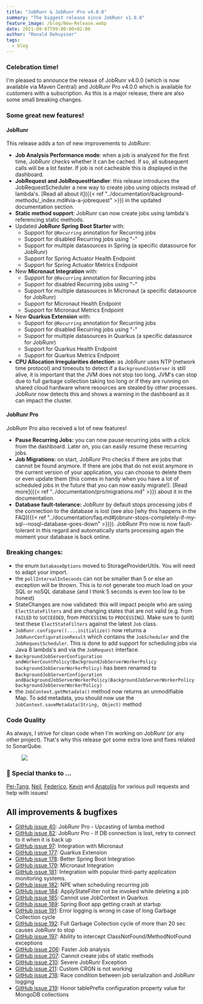 ```yaml
---
title: "JobRunr & JobRunr Pro v4.0.0"
summary: "The biggest release since JobRunr v1.0.0"
feature_image: /blog/New-Release.webp
date: 2021-09-07T09:00:00+02:00
author: "Ronald Dehuysser"
tags:
  - blog
---
```

### Celebration time!
I'm pleased to announce the release of JobRunr v4.0.0 (which is now available via Maven Central) and JobRunr Pro v4.0.0 which is available for customers with a subscription. As this is a major release, there are also some small breaking changes.

### Some great new features!
#### JobRunr
This release adds a ton of new improvements to JobRunr:
- __Job Analysis Performance mode__: when a job is analyzed for the first time, JobRunr checks whether it can be cached. If so, all subsequent calls will be a lot faster. If job is not cacheable this is displayed in the dashboard.
- __JobRequest and JobRequestHandler__: this release introduces the JobRequestScheduler a new way to create jobs using objects instead of lambda's. [Read all about it]({{< ref "../documentation/background-methods/_index.md#via-a-jobrequest" >}}) in the updated documentation section.
- __Static method support__: JobRunr can now create jobs using lambda's referencing static methods. 
- Updated __JobRunr Spring Boot Starter__ with:
  - Support for `@Recurring` annotation for Recurring jobs
  - Support for disabled Recurring jobs using "-"
  - Support for multiple datasources in Spring (a specific datasource for JobRunr)
  - Support for Spring Actuator Health Endpoint
  - Support for Spring Actuator Metrics Endpoint
- New __Micronaut Integration__ with:
  - Support for `@Recurring` annotation for Recurring jobs
  - Support for disabled Recurring jobs using "-"
  - Support for multiple datasources in Micronaut (a specific datasource for JobRunr)
  - Support for Micronaut Health Endpoint
  - Support for Micronaut Metrics Endpoint
- New __Quarkus Extension__ with:
  - Support for `@Recurring` annotation for Recurring jobs
  - Support for disabled Recurring jobs using "-"
  - Support for multiple datasources in Quarkus (a specific datasource for JobRunr)
  - Support for Quarkus Health Endpoint
  - Support for Quarkus Metrics Endpoint
- __CPU Allocation Irregularities detection__: as JobRunr uses NTP (network time protocol) and timeouts to detect if a `BackgroundJobServer` is still alive, it is important that the JVM does not stop too long. JVM's can stop due to full garbage collection taking too long or if they are running on shared cloud hardware where resources are stealed by other processes. JobRunr now detects this and shows a warning in the dashboard as it can impact the cluster.


#### JobRunr Pro
JobRunr Pro also received a lot of new features!
- __Pause Recurring Jobs:__ you can now pause recurring jobs with a click from the dashboard. Later on, you can easily resume these recurring jobs.
- __Job Migrations:__ on start, JobRunr Pro checks if there are jobs that cannot be found anymore. If there are jobs that do not exist anymore in the current version of your application, you can choose to delete them or even update them (this comes in handy when you have a lot of scheduled jobs in the future that you can now easily migrate!). [Read more]({{< ref "../documentation/pro/migrations.md" >}}) about it in the documentation.
- __Database fault-tolerance:__ JobRunr by default stops processing jobs if the connection to the database is lost (see also [why this happens in the FAQ]({{< ref "../documentation/faq.md#jobrunr-stops-completely-if-my-sql--nosql-database-goes-down" >}})). JobRunr Pro now is now fault-tolerant in this regard and automatically starts processing again the moment your database is back online.

### Breaking changes:
- the enum `DatabaseOptions` moved to StorageProviderUtils. You will need to adapt your import.
- the `pollIntervalInSeconds` can not be smaller than 5 or else an exception will be thrown. This is to not generate too much load on your SQL or noSQL database (and I think 5 seconds is even too low to be honest)
- StateChanges are now validated: this will impact people who are using `ElectStateFilters` and are changing states that are not valid (e.g. from `FAILED` to `SUCCEEDED`, from `PROCESSING` to `PROCESSING`). Make sure to (unit) test these `ElectStateFilters` against the latest `Job` class.
- `JobRunr.configure()....initialize()` now returns a `JobRunrConfigurationResult` which contains the `JobScheduler` and the `JobRequestScheduler`. This is done to add support for scheduling jobs via Java 8 lambda's and via the `JobRequest` interface.
- `BackgroundJobServerConfiguration andWorkerCountPolicy(BackgroundJobServerWorkerPolicy backgroundJobServerWorkerPolicy)` has been renamed to `BackgroundJobServerConfiguration andBackgroundJobServerWorkerPolicy(BackgroundJobServerWorkerPolicy backgroundJobServerWorkerPolicy)`
- the `JobContext.getMetadata()` method now returns an unmodifiable Map. To add metadata, you should now use the `JobContext.saveMetadata(String, Object)` method

### Code Quality
As always, I strive for clean code when I'm working on JobRunr (or any other project). That's why this release got some extra love and fixes related to SonarQube.
<figure>
<img src="/blog/2021-07-04-sonarqube.png" class="kg-image">
</figure>

### 👏 Special thanks to ...
[Pei-Tang](https://github.com/tan9), [Neil](https://github.com/neildeng), [Federico](https://github.com/fcavalieri), [Kevin](https://github.com/kfowler) and [Anatolijs](https://github.com/sa1nt) for various pull requests and help with issues!

## All improvements & bugfixes
- [GitHub issue 40](https://github.com/jobrunr/jobrunr/issues/40): JobRunr Pro - Upcasting of lamba method 
- [GitHub issue 82](https://github.com/jobrunr/jobrunr/issues/82): JobRunr Pro - If DB connection is lost, retry to connect to it when it is back up
- [GitHub issue 97](https://github.com/jobrunr/jobrunr/issues/97): Integration with Micronaut
- [GitHub issue 177](https://github.com/jobrunr/jobrunr/issues/177): Quarkus Extension
- [GitHub issue 178](https://github.com/jobrunr/jobrunr/issues/178): Better Spring Boot Integration
- [GitHub issue 179](https://github.com/jobrunr/jobrunr/issues/179): Micronaut Integration
- [GitHub issue 181](https://github.com/jobrunr/jobrunr/issues/181): Integration with popular third-party application monitoring systems.
- [GitHub issue 182](https://github.com/jobrunr/jobrunr/issues/182): NPE when scheduling recurring job
- [GitHub issue 184](https://github.com/jobrunr/jobrunr/issues/184): ApplyStateFilter not be invoked while deleting a job
- [GitHub issue 185](https://github.com/jobrunr/jobrunr/issues/185): Cannot use JobContext in Quarkus
- [GitHub issue 189](https://github.com/jobrunr/jobrunr/issues/189): Spring Boot app getting crash at startup
- [GitHub issue 191](https://github.com/jobrunr/jobrunr/issues/191): Error logging is wrong in case of long Garbage Collection cycle
- [GitHub issue 192](https://github.com/jobrunr/jobrunr/issues/192): Full Garbage Collection cycle of more than 20 sec causes JobRunr to stop
- [GitHub issue 197](https://github.com/jobrunr/jobrunr/issues/197): Ability to intercept ClassNotFound/MethodNotFound exceptions
- [GitHub issue 206](https://github.com/jobrunr/jobrunr/issues/206): Faster Job analysis
- [GitHub issue 207](https://github.com/jobrunr/jobrunr/issues/207): Cannot create jobs of static methods
- [GitHub issue 210](https://github.com/jobrunr/jobrunr/issues/210): Severe JobRunr Exception
- [GitHub issue 211](https://github.com/jobrunr/jobrunr/issues/211): Custom CRON is not working
- [GitHub issue 218](https://github.com/jobrunr/jobrunr/issues/218): Race condition between job serialization and JobRunr logging
- [GitHub issue 219](https://github.com/jobrunr/jobrunr/issues/219): Honor tablePrefix configuration property value for MongoDB collections
